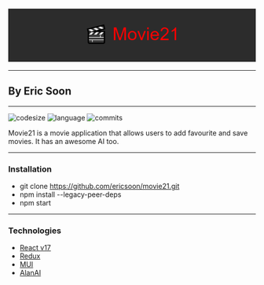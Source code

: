 ![This is an image](./src/assets/images/%F0%9F%8E%AC_Movie21.png)

___

## By Eric Soon

___

![codesize](https://img.shields.io/github/languages/code-size/ericsoon/movie21)
![language](https://img.shields.io/github/languages/top/ericsoon/movie21)
![commits](https://img.shields.io/github/commit-activity/y/ericsoon/movie21)

Movie21 is a movie application that allows users to add favourite and save movies. It has an awesome AI too.

___

### Installation

- git clone https://github.com/ericsoon/movie21.git
- npm install --legacy-peer-deps
- npm start

___

### Technologies

- [React v17](https://reactjs.org/)
- [Redux](https://redux.js.org/)
- [MUI](https://mui.com/)
- [AlanAI](https://alan.app/)








